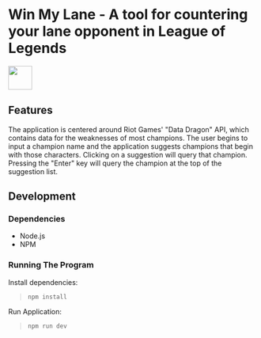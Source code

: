 # Win My Lane - A tool for countering your lane opponent in League of Legends

<img src="https://github.com/user-attachments/assets/c679bbe6-b9a2-4aa7-9543-2551f3cc5686"  width="48"/>


## Features

The application is centered around Riot Games' "Data Dragon" API, which contains data for the weaknesses of most champions.
The user begins to input a champion name and the application suggests champions that begin with those characters. Clicking on a suggestion will query that champion. Pressing the "Enter" key will query the champion at the top of the suggestion list.

## Development

### Dependencies

- Node.js
- NPM

### Running The Program

Install dependencies:
> `npm install`

Run Application:
> `npm run dev`
